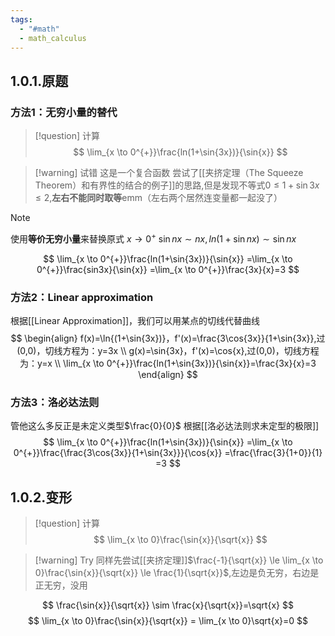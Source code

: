 ```yaml
---
tags:
  - "#math"
  - math_calculus
---
```

## 1.0.1.原题
### 方法1：无穷小量的替代

> [!question] 
> 计算
> $$
> \lim_{x \to 0^{+}}\frac{ln(1+\sin{3x})}{\sin{x}}
> $$

> [!warning] 试错
> 这是一个复合函数
> 尝试了[[夹挤定理（The Squeeze Theorem）和有界性的结合的例子]]的思路,但是发现不等式$0 \le 1+\sin{3x} \le 2$,**左右不能同时取等**emm（左右两个居然连变量都一起没了）

> [!NOTE]
> 使用**等价无穷小量**来替换原式$\ x \to 0^{+} \ \sin{nx}\sim nx,ln(1+\sin nx)\sim\sin{nx}$

$$
\lim_{x \to 0^{+}}\frac{ln(1+\sin{3x})}{\sin{x}}
=\lim_{x \to 0^{+}}\frac{sin3x}{\sin{x}}
=\lim_{x \to 0^{+}}\frac{3x}{x}=3
$$



### 方法2：Linear approximation

根据[[Linear Approximation]]，我们可以用某点的切线代替曲线
$$
\begin{align}
f(x)=\ln{(1+\sin{3x})}，f'(x)=\frac{3\cos{3x}}{1+\sin{3x}},过(0,0)，切线方程为：y=3x \\
g(x)=\sin{3x}，f'(x)=\cos{x},过(0,0)，切线方程为：y=x \\
\lim_{x \to 0^{+}}\frac{ln(1+\sin{3x})}{\sin{x}}=\frac{3x}{x}=3
\end{align}
$$
### 方法3：洛必达法则

管他这么多反正是未定义类型$\frac{0}{0}$
根据[[洛必达法则求未定型的极限]]
$$
\lim_{x \to 0^{+}}\frac{ln(1+\sin{3x})}{\sin{x}}
=\lim_{x \to 0^{+}}\frac{\frac{3\cos{3x}}{1+\sin{3x}}}{\cos{x}}
=\frac{\frac{3}{1+0}}{1}
=3
$$




## 1.0.2.变形

> [!question] 
> 计算
> $$
> \lim_{x \to 0}\frac{\sin{x}}{\sqrt{x}}
> $$

> [!warning] Try
> 同样先尝试[[夹挤定理]]$\frac{-1}{\sqrt{x}} \le \lim_{x \to 0}\frac{\sin{x}}{\sqrt{x}} \le \frac{1}{\sqrt{x}}$,左边是负无穷，右边是正无穷，没用

$$
\frac{\sin{x}}{\sqrt{x}} \sim \frac{x}{\sqrt{x}}=\sqrt{x}
$$
$$
\lim_{x \to 0}\frac{\sin{x}}{\sqrt{x}} = \lim_{x \to 0}\sqrt{x}=0
$$
